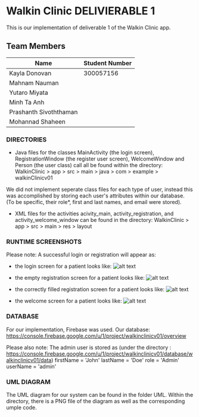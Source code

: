﻿# Walkin Clinic DELIVIERABLE 1

This is our implementation of deliverable 1 of the Walkin Clinic app. 

## Team Members
| Name | Student Number |
| --- | --- |
| Kayla Donovan | 300057156 |
| Mahnam Nauman |  |
| Yutaro Miyata |  |
| Minh Ta Anh |  |
| Prashanth Sivoththaman |  |
| Mohannad Shaheen |  |

### DIRECTORIES
- Java files for the classes MainActivity (the login screen), RegistrationWindow (the register user screen), WelcomeWindow and Person (the user class) call all be found within the directory:
	WalkinClinic > app > src > main > java > com > example > walkinClinicv01

We did not implement seperate class files for each type of user, instead this was accomplished by storing each user's attributes within our database.
(To be specific, their role*, first and last names, and email were stored). 

- XML files for the activities acivity_main, activity_registration, and activity_welcome_window can be found in the directory:
	WalkinClinic > app > src > main > res > layout

### RUNTIME SCREENSHOTS
Please note:
A successful login or registration will appear as: 

- the login screen for a patient looks like:
![alt text](https://github.com/professor-forward/project-lab01-group7/blob/f/deliverable01/screenshots/activity_main..PNG)

- the empty registration screen for a patient looks like:
![alt text](https://github.com/professor-forward/project-lab01-group7/blob/f/deliverable01/screenshots/activity_registration.PNG)

- the correctly filled registration screen for a patient looks like:
![alt text](https://github.com/professor-forward/project-lab01-group7/blob/f/deliverable01/screenshots/activity_registration_filled.PNG)

- the welcome screen for a patient looks like:
![alt text](https://github.com/professor-forward/project-lab01-group7/blob/f/deliverable01/screenshots/activity_welcome_window.PNG)

### DATABASE
For our implementation, Firebase was used.
Our database: https://console.firebase.google.com/u/1/project/walkinclinicv01/overview

Please also note: The admin user is stored as 
(under the directory : https://console.firebase.google.com/u/1/project/walkinclinicv01/database/walkinclinicv01/data)
		firstName = 'John'
		lastName = 'Doe'
		role = 'Admin'
		userName = 'admin'

### UML DIAGRAM
The UML diagram for our system can be found in the folder UML. Within the directory, there is a PNG file of the diagram as well as the corresponding umple code.
